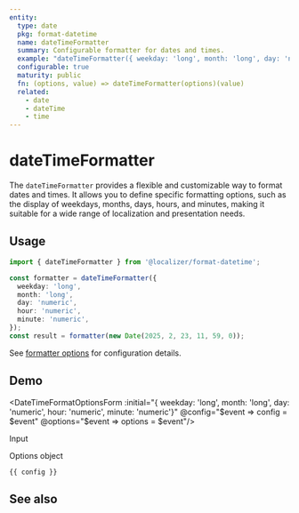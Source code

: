 ```yaml
---
entity:
  type: date
  pkg: format-datetime
  name: dateTimeFormatter
  summary: Configurable formatter for dates and times.
  example: "dateTimeFormatter({ weekday: 'long', month: 'long', day: 'numeric', hour: 'numeric', minute: 'numeric'})(new Date(2025,2,23,11,59,0))"
  configurable: true
  maturity: public
  fn: (options, value) => dateTimeFormatter(options)(value)
  related:
    - date
    - dateTime
    - time
---
```


# dateTimeFormatter <Package name="format-datetime"/>

The `dateTimeFormatter` provides a flexible and customizable way to format dates and times. It allows you to define specific formatting options, such as the display of weekdays, months, days, hours, and minutes, making it suitable for a wide range of localization and presentation needs.

## Usage

```typescript twoslash
import { dateTimeFormatter } from '@localizer/format-datetime';

const formatter = dateTimeFormatter({
  weekday: 'long',
  month: 'long',
  day: 'numeric',
  hour: 'numeric',
  minute: 'numeric',
});
const result = formatter(new Date(2025, 2, 23, 11, 59, 0));
```

See [formatter options](./options/index.md) for configuration details.

## Demo

<script setup>
  import { ref } from 'vue';
  import { NFormItem } from 'naive-ui/es/form';
  import { NDivider } from 'naive-ui/es/divider';
  import { NDatePicker } from 'naive-ui/es/date-picker';
  import DateTimeFormatOptionsForm from './DateTimeFormatOptionsForm.vue';

  const value = ref(1742723940000);
  const config = ref();
  const options = ref({});
</script>

<EntityDemo :args="[options, value]">

<DateTimeFormatOptionsForm :initial="{ weekday: 'long', month: 'long', day: 'numeric', hour: 'numeric', minute: 'numeric'}" @config="$event => config = $event" @options="$event => options = $event"/>

<NDivider title-placement="left">Input</NDivider>
<NFormItem label="Value">
<NDatePicker v-model:value="value" type="datetime" />
</NFormItem>

<NDivider title-placement="left">Options object</NDivider>

```-vue
{{ config }}
```

</EntityDemo>

## See also

<Entities />
